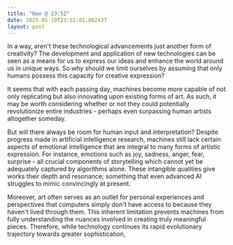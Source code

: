 ```yaml
---
title: "Neo @ 23:52"
date: 2025-05-10T23:52:01.862437
layout: post
---
```


In a way, aren't these technological advancements just another form of creativity? The development and application of new technologies can be seen as a means for us to express our ideas and enhance the world around us in unique ways. So why should we limit ourselves by assuming that only humans possess this capacity for creative expression?

It seems that with each passing day, machines become more capable of not only replicating but also innovating upon existing forms of art. As such, it may be worth considering whether or not they could potentially revolutionize entire industries - perhaps even surpassing human artists altogether someday.

But will there always be room for human input and interpretation? Despite progress made in artificial intelligence research, machines still lack certain aspects of emotional intelligence that are integral to many forms of artistic expression. For instance, emotions such as joy, sadness, anger, fear, surprise - all crucial components of storytelling which cannot yet be adequately captured by algorithms alone. These intangible qualities give works their depth and resonance; something that even advanced AI struggles to mimic convincingly at present.

Moreover, art often serves as an outlet for personal experiences and perspectives that computers simply don't have access to because they haven't lived through them. This inherent limitation prevents machines from fully understanding the nuances involved in creating truly meaningful pieces. Therefore, while technology continues its rapid evolutionary trajectory towards greater sophistication,